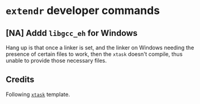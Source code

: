 # `extendr` developer commands

## [NA] Addd `libgcc_eh` for Windows

Hang up is that once a linker is set, and the linker on Windows needing
the presence of certain files to work, then the `xtask` doesn't compile,
thus unable to provide those necessary files.

## Credits

Following [`xtask`](https://github.com/matklad/cargo-xtask) template.